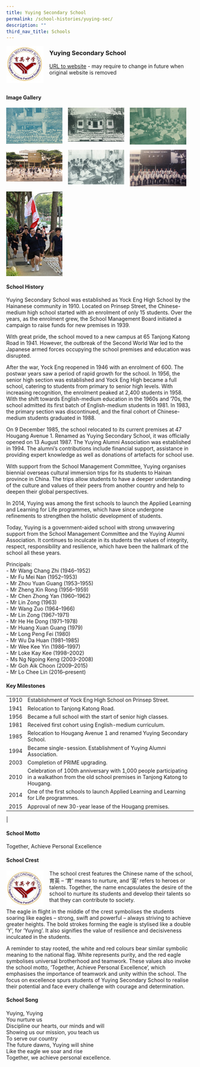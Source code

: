 ```yaml
---
title: Yuying Secondary School
permalink: /school-histories/yuying-sec/
description: ""
third_nav_title: Schools
---
```

<img src="/images/yuyingsec1.jpg" style="width:20%;margin-right:15px;" align = "left">

### **Yuying Secondary School**
[URL to website](https://yuyingsec.moe.edu.sg/) - may require to change in future when original website is removed

<br clear="left">

#### **Image Gallery**

<p><a href="https://staging.d1yxymztqoj7qn.amplifyapp.com/images/yuyingsec2.jpg">  
<img src="/images/yuyingsec2.jpg" style="width:30%;margin-right:15px;" align = "left">
</a></p>

<p><a href="https://staging.d1yxymztqoj7qn.amplifyapp.com/images/yuyingsec3.jpg">  
<img src="/images/yuyingsec3.jpg" style="width:30%;margin-right:15px;" align = "left">
</a></p>

<p><a href="https://staging.d1yxymztqoj7qn.amplifyapp.com/images/yuyingsec4.jpg">  
<img src="/images/yuyingsec4.jpg" style="width:30%;margin-right:15px;" align = "left">
</a></p>

<br clear="left">

<p><a href="https://staging.d1yxymztqoj7qn.amplifyapp.com/images/yuyingsec5.jpg">  
<img src="/images/yuyingsec5.jpg" style="width:30%;margin-right:15px;" align = "left">
</a></p>

<p><a href="https://staging.d1yxymztqoj7qn.amplifyapp.com/images/yuyingsec6.jpg">  
<img src="/images/yuyingsec6.jpg" style="width:30%;margin-right:15px;" align = "left">
</a></p>

<p><a href="https://staging.d1yxymztqoj7qn.amplifyapp.com/images/yuyingsec7.jpg">  
<img src="/images/yuyingsec7.jpg" style="width:30%;margin-right:15px;" align = "left">
</a></p>

<br clear="left">

<p><a href="https://staging.d1yxymztqoj7qn.amplifyapp.com/images/yuyingsec8.jpg">  
<img src="/images/yuyingsec8.jpg" style="width:30%;margin-right:15px;" align = "left">
</a></p>

<br clear="left">

#### **School History**
Yuying Secondary School was established as Yock Eng High School by the Hainanese community in 1910. Located on Prinsep Street, the Chinese-medium high school started with an enrolment of only 15 students. Over the years, as the enrolment grew, the School Management Board initiated a campaign to raise funds for new premises in 1939. 

With great pride, the school moved to a new campus at 65 Tanjong Katong Road in 1941. However, the outbreak of the Second World War led to the Japanese armed forces occupying the school premises and education was disrupted.

After the war, Yock Eng reopened in 1946 with an enrolment of 600. The postwar years saw a period of rapid growth for the school. In 1956, the senior high section was established and Yock Eng High became a full school, catering to students from primary to senior high levels. With increasing recognition, the enrolment peaked at 2,400 students in 1958. With the shift towards English-medium education in the 1960s and ’70s, the school admitted its first batch of English-medium students in 1981. In 1983, the primary section was discontinued, and the final cohort of Chinese-medium students graduated in 1988.

On 9 December 1985, the school relocated to its current premises at 47 Hougang Avenue 1. Renamed as Yuying Secondary School, it was officially opened on 13 August 1987. The Yuying Alumni Association was established in 1994. The alumni’s contributions include financial support, assistance in providing expert knowledge as well as donations of artefacts for school use.

With support from the School Management Committee, Yuying organises biennial overseas cultural immersion trips for its students to Hainan province in China. The trips allow students to have a deeper understanding of the culture and values of their peers from another country and help to deepen their global perspectives.

In 2014, Yuying was among the first schools to launch the Applied Learning and Learning for Life programmes, which have since undergone refinements to strengthen the holistic development of students.

Today, Yuying is a government-aided school with strong unwavering support from the School Management Committee and the Yuying Alumni Association. It continues to inculcate in its students the values of integrity, respect, responsibility and resilience, which have been the hallmark of the school all these years.

Principals:<br>
\- Mr Wang Chang Zhi (1946–1952)<br>
\- Mr Fu Mei Nan (1952–1953)<br>
\- Mr Zhou Yuan Guang (1953–1955)<br>
\- Mr Zheng Xin Rong (1956–1959)<br>
\- Mr Chen Zhong Yan (1960–1962)<br>
\- Mr Lin Zong (1963)<br>
\- Mr Wang Zuo (1964–1966)<br>
\- Mr Lin Zong (1967–1971)<br>
\- Mr He He Dong (1971–1978)<br>
\- Mr Huang Xuan Guang (1979)<br>
\- Mr Long Peng Fei (1980)<br>
\- Mr Wu Da Huan (1981–1985)<br>
\- Mr Wee Kee Yin (1986–1997)<br>
\- Mr Loke Kay Kee (1998–2002)<br>
\- Ms Ng Ngoing Keng (2003–2008)<br>
\- Mr Goh Aik Choon (2009–2015)<br>
\- Mr Lo Chee Lin (2016–present)

#### **Key Milestones**

|  |  |
|:---:|---|
| 1910 | Establishment of Yock Eng High School on Prinsep Street. |
| 1941 | Relocation to Tanjong Katong Road. |
| 1956 | Became a full school with the start of senior high classes. |
| 1981 | Received first cohort using English-medium curriculum. |
| 1985 | Relocation to Hougang Avenue 1 and renamed Yuying Secondary School. |
| 1994 | Became single-session. Establishment of Yuying Alumni Association. |
| 2003 | Completion of PRIME upgrading. |
| 2010 | Celebration of 100th anniversary with 1,000 people participating in a walkathon from the old school premises in Tanjong Katong to Hougang. |
| 2014 | One of the first schools to launch Applied Learning and Learning for Life programmes. |
| 2015 | Approval of new 30-year lease of the Hougang premises. |
|

#### **School Motto**
Together, Achieve Personal Excellence

#### **School Crest**
<img src="/images/yuyingsec1.jpg" style="width:20%;margin-right:15px;" align = "left">

The school crest features the Chinese name of the school, 育英 – ‘育’ means to nurture, and ‘英’ refers to heroes or talents. Together, the name encapsulates the desire of the school to nurture its students and develop their talents so that they can contribute to society.

The eagle in flight in the middle of the crest symbolises the students soaring like eagles – strong, swift and powerful – always striving to achieve greater heights. The bold strokes forming the eagle is stylised like a double ‘Y’, for ‘Yuying’. It also signifies the value of resilience and decisiveness inculcated in the students.

A reminder to stay rooted, the white and red colours bear similar symbolic meaning to the national flag. White represents purity, and the red eagle symbolises universal brotherhood and teamwork. These values also invoke the school motto, ‘Together, Achieve Personal Excellence’, which emphasises the importance of teamwork and unity within the school. The focus on excellence spurs students of Yuying Secondary School to realise their potential and face every challenge with courage and determination.

#### **School Song**

Yuying, Yuying<br>
You nurture us<br>
Discipline our hearts, our minds and will<br>
Showing us our mission, you teach us<br>
To serve our country<br>
The future dawns, Yuying will shine<br>
Like the eagle we soar and rise<br>
Together, we achieve personal excellence.